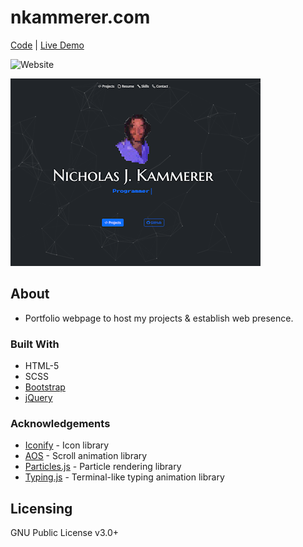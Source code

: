 # nkammerer.com
[Code](https://github.com/nxrada/nkammerer.com)  |  [Live Demo](https://www.nkammerer.com)

![Website](https://img.shields.io/website?url=https%3A%2F%2Fwww.nkammerer.com)


![Landing page screenshot.](assets/img/projects/portfolio-sc.png)

## About 
- Portfolio webpage to host my projects & establish web presence.

### Built With

- HTML-5
- SCSS
- [Bootstrap](https://getbootstrap.com)
- [jQuery](https://jquery.com)

### Acknowledgements
 
- [Iconify](https://iconify.design/) -  Icon library
- [AOS](https://github.com/michalsnik/aos) - Scroll animation library
- [Particles.js]() - Particle rendering library
- [Typing.js]() - Terminal-like typing animation library


## Licensing 

GNU Public License v3.0+
